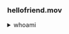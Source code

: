 ### hellofriend.mov

<details>
  <summary>whoami</summary>
  
<script src="https://www.hackthebox.eu/badge/96780"></script>
